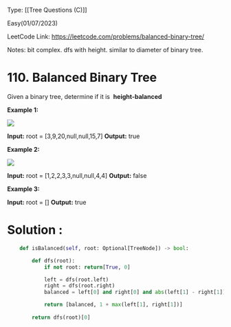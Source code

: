 Type: [[Tree Questions (C)]]

Easy(01/07/2023)

LeetCode Link:  https://leetcode.com/problems/balanced-binary-tree/

Notes: bit complex. dfs with height. similar to diameter of binary tree.

# 110. Balanced Binary Tree

Given a binary tree, determine if it is 
**height-balanced**

**Example 1:**

![](https://assets.leetcode.com/uploads/2020/10/06/balance_1.jpg)

**Input:** root = [3,9,20,null,null,15,7]
**Output:** true

**Example 2:**

![](https://assets.leetcode.com/uploads/2020/10/06/balance_2.jpg)

**Input:** root = [1,2,2,3,3,null,null,4,4]
**Output:** false

**Example 3:**

**Input:** root = []
**Output:** true


# Solution :

```python
    def isBalanced(self, root: Optional[TreeNode]) -> bool:

        def dfs(root):
            if not root: return[True, 0]

            left = dfs(root.left)
            right = dfs(root.right)
            balanced = left[0] and right[0] and abs(left[1] - right[1]) <= 1

            return [balanced, 1 + max(left[1], right[1])]
        
        return dfs(root)[0]
```